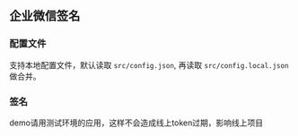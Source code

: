 ## 企业微信签名

### 配置文件

支持本地配置文件，默认读取 `src/config.json`, 再读取 `src/config.local.json` 做合并。

### 签名

demo请用测试环境的应用，这样不会造成线上token过期，影响线上项目
